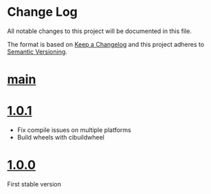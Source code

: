 # Change Log

All notable changes to this project will be documented in this file.

The format is based on [Keep a Changelog](http://keepachangelog.com/)
and this project adheres to [Semantic Versioning](http://semver.org/).

# [main](https://github.com/szabolcsdombi/zengl/compare/1.0.1...main)

# [1.0.1](https://github.com/szabolcsdombi/zengl/compare/1.0.0...1.0.1)

- Fix compile issues on multiple platforms
- Build wheels with cibuildwheel

# [1.0.0](https://github.com/szabolcsdombi/zengl/tree/1.0.0)

First stable version
